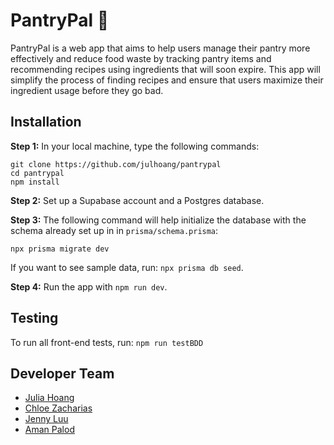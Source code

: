 # PantryPal 🥕
PantryPal is a web app that aims to help users manage their pantry more effectively and reduce food waste by tracking pantry items and recommending recipes using ingredients that will soon expire. This app will simplify the process of finding recipes and ensure that users maximize their ingredient usage before they go bad.


## Installation
**Step 1:** In your local machine, type the following commands:

```
git clone https://github.com/julhoang/pantrypal 
cd pantrypal
npm install
```

**Step 2:** Set up a Supabase account and a Postgres database.

**Step 3:** The following command will help initialize the database with the schema already set up in in `prisma/schema.prisma`:
```
npx prisma migrate dev
```
If you want to see sample data, run: `npx prisma db seed`.

**Step 4:** Run the app with `npm run dev`.

## Testing

To run all front-end tests, run: `npm run testBDD`

## Developer Team

- [Julia Hoang](https://github.com/julhoang)  
- [Chloe Zacharias](https://github.com/chloezacharias-uvic)
- [Jenny Luu](https://github.com/j7uu)
- [Aman Palod](https://github.com/palodaman)
